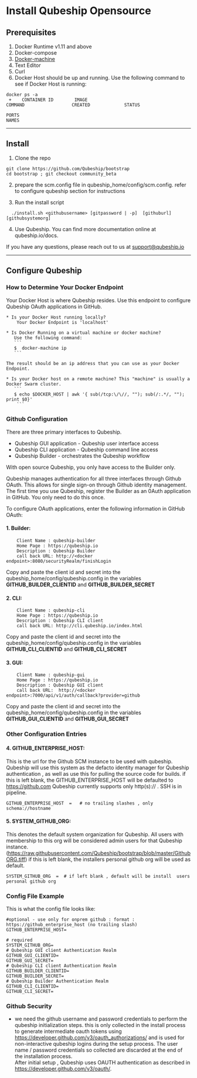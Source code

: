# Install Qubeship Opensource

## Prerequisites

1. Docker Runtime v1.11 and above
2. Docker-compose
3. [Docker-machine](https://github.com/docker/machine/releases)
4. Text Editor
5. Curl 
6. Docker Host should be up and running.
Use the following command to see if Docker Host is running:
```
docker ps -a 
 +    CONTAINER ID        IMAGE                                                             COMMAND                  CREATED             STATUS                  

PORTS                                                                      NAMES
```
----
## Install

1. Clone the repo
```
git clone https://github.com/Qubeship/bootstrap
cd bootstrap ; git checkout community_beta 
```

2. prepare the scm.config file in qubeship_home/config/scm.config. refer to configure qubeship section for instructions

3.  Run the install script
```
  ./install.sh <githubusername> [gitpassword | -p]  [githuburl] [githubsystemorg]
```

4. Use Qubeship. You can find more documentation online at qubeship.io/docs. 


If you have any questions, please reach out to us at support@qubeship.io

----


## Configure Qubeship

### How to Determine Your Docker Endpoint
Your Docker Host is where Qubeship resides. Use this endpoint to configure Qubeship OAuth applications in GitHub. 

    * Is your Docker Host running locally? 
        Your Docker Endpoint is 'localhost'

    * Is Docker Running on a virtual machine or docker machine?
       Use the following command:
       ```
       $  docker-machine ip
       ```
    
    The result should be an ip address that you can use as your Docker Endpoint. 
    
    * Is your Docker host on a remote machine? This "machine" is usually a Docker Swarm cluster. 
       ```
       $ echo $DOCKER_HOST | awk '{ sub(/tcp:\/\//, ""); sub(/:.*/, ""); print $0}'
        ```

### Github Configuration 
There are three primary interfaces to Qubeship. 
  * Qubeship GUI application - Qubeship user interface access
  * Qubeship CLI application - Qubeship command line access
  * Qubeship Builder - orchestrates the Qubeship workflow

With open source Qubeship, you only have access to the Builder only. 

Qubeship manages authentication for all three interfaces through Github OAuth. This allows for single sign-on 
through Github identity management. The first time you use Qubeship, register the Builder 
as an 0Auth application in GitHub. You only need to do this once. 
 
To configure OAuth applications, enter the following information in GitHub OAuth:

#### 1. Builder:  
```
    Client Name : qubeship-builder
    Home Page : https://qubeship.io
    Description : Qubeship Builder
    call back URL: http://<docker endpoint>:8080/securityRealm/finishLogin
```
Copy and paste the client id and secret into the qubeship_home/config/qubeship.config 
in the variables **GITHUB_BUILDER_CLIENTID** and **GITHUB_BUILDER_SECRET**

#### 2. CLI: 
```
    Client Name : qubeship-cli
    Home Page : https://qubeship.io
    Description : Qubeship CLI client
    call back URL: http://cli.qubeship.io/index.html
```
Copy and paste the client id and secret into the qubeship_home/config/qubeship.config 
in the variables **GITHUB_CLI_CLIENTID** and **GITHUB_CLI_SECRET**

#### 3. GUI:  
```
    Client Name : qubeship-gui
    Home Page : https://qubeship.io
    Description : Qubeship GUI client
    call back URL:  http://<docker endpoint>:7000/api/v1/auth/callback?provider=github
```

Copy and paste the client id and secret into the qubeship_home/config/qubeship.config 
in the variables **GITHUB_GUI_CLIENTID** and **GITHUB_GUI_SECRET**

### Other Configuration Entries

#### 4. GITHUB_ENTERPRISE_HOST:
This is the url for the Github SCM instance to be used with qubeship. Qubeship will use this system as the defacto identity manager for Qubeship authentication , as well as use this for pulling the source code for builds. if this is left blank, the GITHUB_ENTERPRISE_HOST will be defaulted to https://github.com
Qubeship currently supports only http(s):// . SSH is in pipeline. 

```
GITHUB_ENTERPRISE_HOST  =   # no trailing slashes , only schema://hostname
```
#### 5. SYSTEM_GITHUB_ORG:  
This denotes the default system  organization for Qubeship. All users with membership to this org will be considered admin users for that Qubeship instance. 
(https://raw.githubusercontent.com/Qubeship/bootstrap/blob/master/GithubORG.tiff)
if this is left blank, the installers personal github org will be used as default.

```
SYSTEM_GITHUB_ORG  =  # if left blank , default will be install  users personal github org
```

### Config File Example

This is what the config file looks like:
```
#optional - use only for onprem github : format : https://github_enterprise_host (no trailing slash)
GITHUB_ENTERPRISE_HOST=

# required
SYSTEM_GITHUB_ORG=
# Qubeship GUI client Authentication Realm
GITHUB_GUI_CLIENTID=
GITHUB_GUI_SECRET=
# Qubeship CLI client Authentication Realm
GITHUB_BUILDER_CLIENTID=
GITHUB_BUILDER_SECRET=
# Qubeship Builder Authentication Realm
GITHUB_CLI_CLIENTID=
GITHUB_CLI_SECRET=
```

### Github Security
- we need the github username and password credentials to perform the qubeship initialization steps. this is only collected in the install process to generate intermediate oauth tokens using https://developer.github.com/v3/oauth_authorizations/ and is used for non-interactive qubeship logins during the setup process. The user name / password credentials so collected are discarded at the end of the installation process.  
After initial setup , Qubeship uses OAUTH authentication as described in https://developer.github.com/v3/oauth/.  
